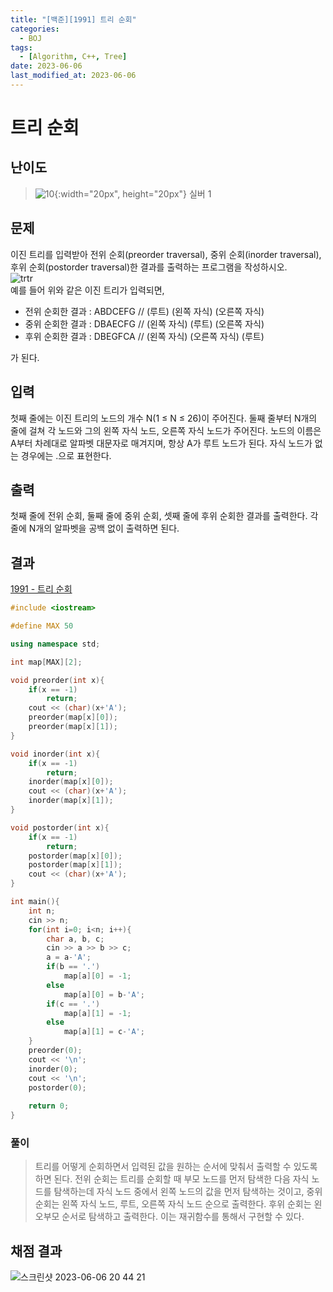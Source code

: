 ```yaml
---
title: "[백준][1991] 트리 순회"
categories:
  - BOJ
tags:
  - [Algorithm, C++, Tree]
date: 2023-06-06
last_modified_at: 2023-06-06
---
```


# 트리 순회

## 난이도
> ![10](https://github.com/ihmmaru99/ihmmaru99.github.io/assets/109266664/1725e8ac-be34-44d1-a4db-174d0a2cd0dd){:width="20px", height="20px"} <span style="color:#585858"> 실버 1</span>

## 문제
이진 트리를 입력받아 전위 순회(preorder traversal), 중위 순회(inorder traversal), 후위 순회(postorder traversal)한 결과를 출력하는 프로그램을 작성하시오.<br>
![trtr](https://github.com/ihmmaru99/ihmmaru99/assets/109266664/4a1fd87b-5fbd-49c7-acfc-59327c140ce6)<br>
예를 들어 위와 같은 이진 트리가 입력되면,
- 전위 순회한 결과 : ABDCEFG // (루트) (왼쪽 자식) (오른쪽 자식)
- 중위 순회한 결과 : DBAECFG // (왼쪽 자식) (루트) (오른쪽 자식)
- 후위 순회한 결과 : DBEGFCA // (왼쪽 자식) (오른쪽 자식) (루트)

가 된다.

## 입력
첫째 줄에는 이진 트리의 노드의 개수 N(1 ≤ N ≤ 26)이 주어진다. 둘째 줄부터 N개의 줄에 걸쳐 각 노드와 그의 왼쪽 자식 노드, 오른쪽 자식 노드가 주어진다. 노드의 이름은 A부터 차례대로 알파벳 대문자로 매겨지며, 항상 A가 루트 노드가 된다. 자식 노드가 없는 경우에는 .으로 표현한다.

## 출력
첫째 줄에 전위 순회, 둘째 줄에 중위 순회, 셋째 줄에 후위 순회한 결과를 출력한다. 각 줄에 N개의 알파벳을 공백 없이 출력하면 된다.

## 결과
[1991 - 트리 순회](https://github.com/ihmmaru99/BOJ/blob/main/1991/1991.cpp)
```c++
#include <iostream>

#define MAX 50

using namespace std;

int map[MAX][2];

void preorder(int x){
    if(x == -1)
        return;
    cout << (char)(x+'A');
    preorder(map[x][0]);
    preorder(map[x][1]);
}

void inorder(int x){
    if(x == -1)
        return;
    inorder(map[x][0]);
    cout << (char)(x+'A');
    inorder(map[x][1]);
}

void postorder(int x){
    if(x == -1)
        return;
    postorder(map[x][0]);
    postorder(map[x][1]);
    cout << (char)(x+'A');
}

int main(){
    int n;
    cin >> n;
    for(int i=0; i<n; i++){
        char a, b, c;
        cin >> a >> b >> c;
        a = a-'A';
        if(b == '.')
            map[a][0] = -1;
        else
            map[a][0] = b-'A';
        if(c == '.')
            map[a][1] = -1;
        else
            map[a][1] = c-'A';
    }
    preorder(0);
    cout << '\n';
    inorder(0);
    cout << '\n';
    postorder(0);
    
    return 0;
}
```

### 풀이
> 트리를 어떻게 순회하면서 입력된 값을 원하는 순서에 맞춰서 출력할 수 있도록 하면 된다. 전위 순회는 트리를 순회할 때 부모 노드를 먼저 탐색한 다음 자식 노드를 탐색하는데 자식 노드 중에서 왼쪽 노드의 값을 먼저 탐색하는 것이고, 중위 순회는 왼쪽 자식 노드, 루트, 오른쪽 자식 노드 순으로 출력한다. 후위 순회는 왼오부모 순서로 탐색하고 출력한다. 이는 재귀함수를 통해서 구현할 수 있다.

## 채점 결과
![스크린샷 2023-06-06 20 44 21](https://github.com/ihmmaru99/BOJ/assets/109266664/c843215a-ca8a-498e-a9f6-382d15457eff)
